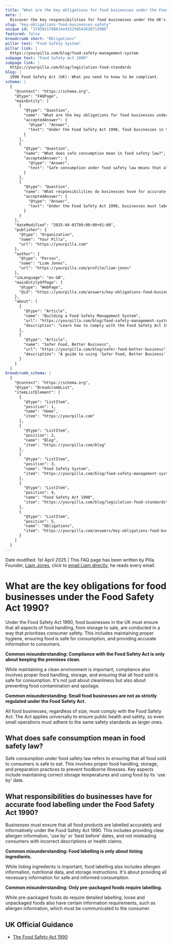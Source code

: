 ```yaml
---
title: "What are the key obligations for food businesses under the Food Safety Act 1990?"
meta: |
  Discover the key responsibilities for food businesses under the UK's Food Safety Act 1990, including safe food handling, accurate labelling, and hygiene.
slug: "key-obligations-food-businesses-safety"
unique id: "1745921768614x432236542620712900"
featured: false
breadcrumb short: "Obligations"
pillar text: "Food Safety System"
pillar link: |
  https://yourpilla.com/blog/food-safety-management-system
subpage text: "Food Safety Act 1990"
subpage link: |
  https://yourpilla.com/blog/legislation-food-standards
blog: |
  1990 Food Safety Act (UK): What you need to know to be compliant.
schema: |
  {
    "@context": "https://schema.org",
    "@type": "FAQPage",
    "mainEntity": [
      {
        "@type": "Question",
        "name": "What are the key obligations for food businesses under the Food Safety Act 1990?",
        "acceptedAnswer": {
          "@type": "Answer",
          "text": "Under the Food Safety Act 1990, food businesses in the UK are required to handle food from storage to sale in a manner that prioritises consumer safety. This includes maintaining proper hygiene, ensuring food is safe to consume, and providing accurate consumer information. The act's compliance extends beyond just cleanliness, addressing proper food handling and preventing food contamination and spoilage."
        }
      },
      {
        "@type": "Question",
        "name": "What does safe consumption mean in food safety law?",
        "acceptedAnswer": {
          "@type": "Answer",
          "text": "Safe consumption under food safety law means that all food sold must be safe to eat. This includes adhering to proper practices in food handling, storage, and preparation to prevent foodborne illnesses. Maintaining correct storage temperatures and using food within its 'use by' dates are essential practices."
        }
      },
      {
        "@type": "Question",
        "name": "What responsibilities do businesses have for accurate food labelling under the Food Safety Act 1990?",
        "acceptedAnswer": {
          "@type": "Answer",
          "text": "Under the Food Safety Act 1990, businesses must label all food products accurately and informatively. This includes providing allergen information, 'use by' or 'best before' dates, and ensuring that labels do not mislead consumers regarding product descriptions or health claims. Accurate labelling also encompasses providing nutritional data and storage instructions."
        }
      }
    ],
    "dateModified": "2025-04-01T09:00:00+01:00",
    "publisher": {
      "@type": "Organization",
      "name": "Your Pilla",
      "url": "https://yourpilla.com"
    },
    "author": {
      "@type": "Person",
      "name": "Liam Jones",
      "url": "https://yourpilla.com/profile/liam-jones"
    },
    "inLanguage": "en-GB",
    "mainEntityOfPage": {
      "@type": "WebPage",
      "@id": "https://yourpilla.com/answers/key-obligations-food-businesses-safety"
    },
    "about": [
      {
        "@type": "Article",
        "name": "Building a Food Safety Management System",
        "url": "https://yourpilla.com/blog/food-safety-management-system",
        "description": "Learn how to comply with the Food Safety Act 1990 by implementing a food safety management system based on HACCP principles."
      },
      {
        "@type": "Article",
        "name": "Safer Food, Better Business",
        "url": "https://yourpilla.com/blog/safer-food-better-business",
        "description": "A guide to using 'Safer Food, Better Business' to establish food safety protocols in compliance with the Food Safety Act."
      }
    ]
  }
breadcrumb_schema: |
  {
    "@context": "https://schema.org",
    "@type": "BreadcrumbList",
    "itemListElement": [
      {
        "@type": "ListItem",
        "position": 1,
        "name": "Home",
        "item": "https://yourpilla.com"
      },
      {
        "@type": "ListItem",
        "position": 2,
        "name": "Blog",
        "item": "https://yourpilla.com/blog"
      },
      {
        "@type": "ListItem",
        "position": 3,
        "name": "Food Safety System",
        "item": "https://yourpilla.com/blog/food-safety-management-system"
      },
      {
        "@type": "ListItem",
        "position": 4,
        "name": "Food Safety Act 1990",
        "item": "https://yourpilla.com/blog/legislation-food-standards"
      },
      {
        "@type": "ListItem",
        "position": 5,
        "name": "Obligations",
        "item": "https://yourpilla.com/answers/key-obligations-food-businesses-safety"
      }
    ]
  }
---
```


Date modified: 1st April 2025 | This FAQ page has been written by Pilla Founder, [Liam Jones](https://yourpilla.com/profile/liam-jones), click to [email Liam directly](https://mailto:liam@yourpilla.com), he reads every email.

# What are the key obligations for food businesses under the Food Safety Act 1990?

Under the Food Safety Act 1990, food businesses in the UK must ensure that all aspects of food handling, from storage to sale, are conducted in a way that prioritises consumer safety. This includes maintaining proper hygiene, ensuring food is safe for consumption, and providing accurate information to consumers.

**Common misunderstanding: Compliance with the Food Safety Act is only about keeping the premises clean.**

While maintaining a clean environment is important, compliance also involves proper food handling, storage, and ensuring that all food sold is safe for consumption. It's not just about cleanliness but also about preventing food contamination and spoilage.

**Common misunderstanding: Small food businesses are not as strictly regulated under the Food Safety Act.**

All food businesses, regardless of size, must comply with the Food Safety Act. The Act applies universally to ensure public health and safety, so even small operations must adhere to the same safety standards as larger ones.

## What does safe consumption mean in food safety law?

Safe consumption under food safety law refers to ensuring that all food sold to consumers is safe to eat. This involves proper food handling, storage, and preparation practices to prevent foodborne illnesses. Key aspects include maintaining correct storage temperatures and using food by its 'use by' date.

## What responsibilities do businesses have for accurate food labelling under the Food Safety Act 1990?

Businesses must ensure that all food products are labelled accurately and informatively under the Food Safety Act 1990. This includes providing clear allergen information, 'use by' or 'best before' dates, and not misleading consumers with incorrect descriptions or health claims.

**Common misunderstanding: Food labelling is only about listing ingredients.**

While listing ingredients is important, food labelling also includes allergen information, nutritional data, and storage instructions. It's about providing all necessary information for safe and informed consumption.

**Common misunderstanding: Only pre-packaged foods require labelling.**

While pre-packaged foods do require detailed labelling, loose and unpackaged foods also have certain information requirements, such as allergen information, which must be communicated to the consumer.

## UK Official Guidance

-   [The Food Safety Act 1990](https://www.legislation.gov.uk/ukpga/1990/16/contents)